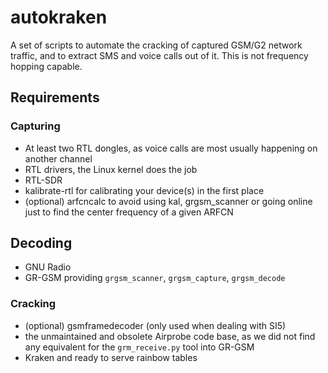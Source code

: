 # autokraken

A set of scripts to automate the cracking of captured GSM/G2 network traffic, and to extract SMS and voice calls out of it.  This is not frequency hopping capable.

## Requirements

### Capturing

- At least two RTL dongles, as voice calls are most usually happening on another channel
- RTL drivers, the Linux kernel does the job
- RTL-SDR
- kalibrate-rtl for calibrating your device(s) in the first place
- (optional) arfcncalc to avoid using kal, grgsm_scanner or going online just to find the center frequency of a given ARFCN

## Decoding

- GNU Radio
- GR-GSM providing `grgsm_scanner`, `grgsm_capture`, `grgsm_decode`

### Cracking

- (optional) gsmframedecoder (only used when dealing with SI5)
- the unmaintained and obsolete Airprobe code base, as we did not find any equivalent for the `grm_receive.py` tool into GR-GSM
- Kraken and ready to serve rainbow tables
